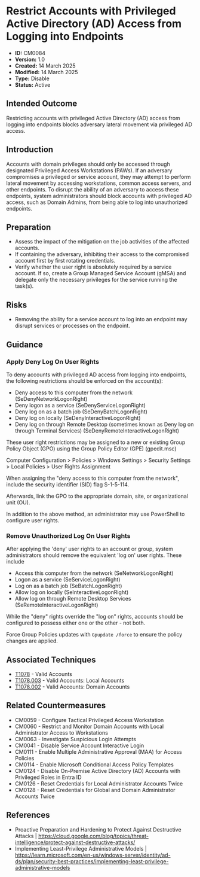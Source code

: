 # Restrict Accounts with Privileged Active Directory (AD) Access from Logging into Endpoints

* **ID:** CM0084
* **Version:** 1.0
* **Created:** 14 March 2025
* **Modified:** 14 March 2025
* **Type:** Disable
* **Status:** Active

## Intended Outcome

Restricting accounts with privileged Active Directory (AD) access from logging into endpoints blocks adversary lateral movement via privileged AD access.

## Introduction

Accounts with domain privileges should only be accessed through designated Privileged Access Workstations (PAWs). If an adversary compromises a privileged or service account, they may attempt to perform lateral movement by accessing workstations, common access servers, and other endpoints. To disrupt the ability of an adversary to access these endpoints, system administrators should block accounts with privileged AD access, such as Domain Admins, from being able to log into unauthorized endpoints.

## Preparation

- Assess the impact of the mitigation on the job activities of the affected accounts. 
- If containing the adversary, inhibiting their access to the compromised account first by first rotating credentials.   
- Verify whether the user right is absolutely required by a service account. If so, create a Group Managed Service Account (gMSA) and delegate only the necessary privileges for the service running the task(s). 

## Risks

- Removing the ability for a service account to log into an endpoint may disrupt services or processes on the endpoint.

## Guidance

### Apply Deny Log On User Rights

To deny accounts with privileged AD access from logging into endpoints, the following restrictions should be enforced on the account(s):

- Deny access to this computer from the network (SeDenyNetworkLogonRight)
- Deny logon as a service (SeDenyServiceLogonRight)
- Deny log on as a batch job (SeDenyBatchLogonRight)
- Deny log on locally (SeDenyInteractiveLogonRight)
- Deny log on through Remote Desktop (sometimes known as Deny log on through Terminal Services) (SeDenyRemoteInteractiveLogonRight)

These user right restrictions may be assigned to a new or existing Group Policy Object (GPO) using the Group Policy Editor (GPE) (gpedit.msc)

Computer Configuration > Policies > Windows Settings > Security Settings > Local Policies > User Rights Assignment 

When assigning the "deny access to this computer from the network", include the security identifier (SID) flag S-1-5-114.

Afterwards, link the GPO to the appropriate domain, site, or organizational unit (OU).

In addition to the above method, an administrator may use PowerShell to configure user rights. 

### Remove Unauthorized Log On User Rights

After applying the 'deny' user rights to an account or group, system administrators should remove the equivalent 'log on' user rights. These include

- Access this computer from the network (SeNetworkLogonRight)
- Logon as a service (SeServiceLogonRight)
- Log on as a batch job (SeBatchLogonRight)
- Allow log on locally (SeInteractiveLogonRight)
- Allow log on through Remote Desktop Services (SeRemoteInteractiveLogonRight)

While the "deny" rights override the "log on" rights, accounts should be configured to possess either one or the other - not both. 

Force Group Policies updates with `Gpupdate /force` to ensure the policy changes are applied.

## Associated Techniques

- [T1078](https://attack.mitre.org/techniques/T1078/) - Valid Accounts
- [T1078.003](https://attack.mitre.org/techniques/T1078/003/) - Valid Accounts: Local Accounts
- [T1078.002](https://attack.mitre.org/techniques/T1078/002/) - Valid Accounts: Domain Accounts

## Related Countermeasures

- CM0059 - Configure Tactical Privileged Access Workstation
- CM0060 - Restrict and Monitor Domain Accounts with Local Administrator Access to Workstations
- CM0063 - Investigate Suspicious Login Attempts
- CM0041 - Disable Service Account Interactive Login
- CM0111 - Enable Multiple Administrative Approval (MAA) for Access Policies
- CM0114 - Enable Microsoft Conditional Access Policy Templates
- CM0124 - Disable On-Premise Active Directory (AD) Accounts with Privileged Roles in Entra ID
- CM0126 - Reset Credentials for Local Administrator Accounts Twice
- CM0128 - Reset Credentials for Global and Domain Administrator Accounts Twice

## References

- Proactive Preparation and Hardening to Protect Against Destructive Attacks | <https://cloud.google.com/blog/topics/threat-intelligence/protect-against-destructive-attacks/>
- Implementing Least-Privilege Administrative Models | <https://learn.microsoft.com/en-us/windows-server/identity/ad-ds/plan/security-best-practices/implementing-least-privilege-administrative-models>
